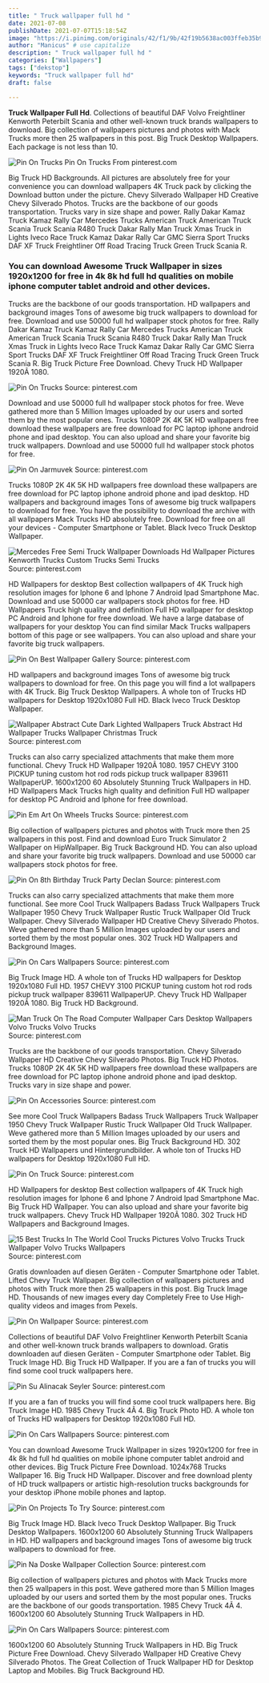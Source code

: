 ```yaml
---
title: " Truck wallpaper full hd "
date: 2021-07-08
publishDate: 2021-07-07T15:18:54Z
image: "https://i.pinimg.com/originals/42/f1/9b/42f19b5638ac003ffeb35b9de64b477f.jpg"
author: "Manicus" # use capitalize
description: " Truck wallpaper full hd "
categories: ["Wallpapers"]
tags: ["dekstop"]
keywords: "Truck wallpaper full hd"
draft: false

---
```



**Truck Wallpaper Full Hd**. Collections of beautiful DAF Volvo Freightliner Kenworth Peterbilt Scania and other well-known truck brands wallpapers to download. Big collection of wallpapers pictures and photos with Mack Trucks more then 25 wallpapers in this post. Big Truck Desktop Wallpapers. Each package is not less than 10.

![Pin On Trucks](https://i.pinimg.com/originals/52/43/9c/52439c83835f07e0d632ccb67fdeb6fc.jpg "Pin On Trucks")
Pin On Trucks From pinterest.com


Big Truck HD Backgrounds. All pictures are absolutely free for your convenience you can download wallpapers 4K Truck pack by clicking the Download button under the picture. Chevy Silverado Wallpaper HD Creative Chevy Silverado Photos. Trucks are the backbone of our goods transportation. Trucks vary in size shape and power. Rally Dakar Kamaz Truck Kamaz Rally Car Mercedes Trucks American Truck American Truck Scania Truck Scania R480 Truck Dakar Rally Man Truck Xmas Truck in Lights Iveco Race Truck Kamaz Dakar Rally Car GMC Sierra Sport Trucks DAF XF Truck Freightliner Off Road Tracing Truck Green Truck Scania R.

### You can download Awesome Truck Wallpaper in sizes 1920x1200 for free in 4k 8k hd full hd qualities on mobile iphone computer tablet android and other devices.

Trucks are the backbone of our goods transportation. HD wallpapers and background images Tons of awesome big truck wallpapers to download for free. Download and use 50000 full hd wallpaper stock photos for free. Rally Dakar Kamaz Truck Kamaz Rally Car Mercedes Trucks American Truck American Truck Scania Truck Scania R480 Truck Dakar Rally Man Truck Xmas Truck in Lights Iveco Race Truck Kamaz Dakar Rally Car GMC Sierra Sport Trucks DAF XF Truck Freightliner Off Road Tracing Truck Green Truck Scania R. Big Truck Picture Free Download. Chevy Truck HD Wallpaper 1920Ã 1080.


![Pin On Trucks](https://i.pinimg.com/originals/52/43/9c/52439c83835f07e0d632ccb67fdeb6fc.jpg "Pin On Trucks")
Source: pinterest.com

Download and use 50000 full hd wallpaper stock photos for free. Weve gathered more than 5 Million Images uploaded by our users and sorted them by the most popular ones. Trucks 1080P 2K 4K 5K HD wallpapers free download these wallpapers are free download for PC laptop iphone android phone and ipad desktop. You can also upload and share your favorite big truck wallpapers. Download and use 50000 full hd wallpaper stock photos for free.

![Pin On Jarmuvek](https://i.pinimg.com/originals/28/a1/f5/28a1f56f24f4124522968eda3be907de.jpg "Pin On Jarmuvek")
Source: pinterest.com

Trucks 1080P 2K 4K 5K HD wallpapers free download these wallpapers are free download for PC laptop iphone android phone and ipad desktop. HD wallpapers and background images Tons of awesome big truck wallpapers to download for free. You have the possibility to download the archive with all wallpapers Mack Trucks HD absolutely free. Download for free on all your devices - Computer Smartphone or Tablet. Black Iveco Truck Desktop Wallpaper.

![Mercedes Free Semi Truck Wallpaper Downloads Hd Wallpaper Pictures Kenworth Trucks Custom Trucks Semi Trucks](https://i.pinimg.com/originals/67/67/b7/6767b71736373a034b782bc3ce5849e0.jpg "Mercedes Free Semi Truck Wallpaper Downloads Hd Wallpaper Pictures Kenworth Trucks Custom Trucks Semi Trucks")
Source: pinterest.com

HD Wallpapers for desktop Best collection wallpapers of 4K Truck high resolution images for Iphone 6 and Iphone 7 Android Ipad Smartphone Mac. Download and use 50000 car wallpapers stock photos for free. HD Wallpapers Truck high quality and definition Full HD wallpaper for desktop PC Android and Iphone for free download. We have a large database of wallpapers for your desktop You can find similar Mack Trucks wallpapers bottom of this page or see wallpapers. You can also upload and share your favorite big truck wallpapers.

![Pin On Best Wallpaper Gallery](https://i.pinimg.com/originals/5a/86/a9/5a86a9f9cd202a2679d6f1f0d54cd534.jpg "Pin On Best Wallpaper Gallery")
Source: pinterest.com

HD wallpapers and background images Tons of awesome big truck wallpapers to download for free. On this page you will find a lot wallpapers with 4K Truck. Big Truck Desktop Wallpapers. A whole ton of Trucks HD wallpapers for Desktop 1920x1080 Full HD. Black Iveco Truck Desktop Wallpaper.

![Wallpaper Abstract Cute Dark Lighted Wallpapers Truck Abstract Hd Wallpaper Trucks Wallpaper Christmas Truck](https://i.pinimg.com/originals/9e/f3/61/9ef3610db84f88c9b95f42a3b68a306d.jpg "Wallpaper Abstract Cute Dark Lighted Wallpapers Truck Abstract Hd Wallpaper Trucks Wallpaper Christmas Truck")
Source: pinterest.com

Trucks can also carry specialized attachments that make them more functional. Chevy Truck HD Wallpaper 1920Ã 1080. 1957 CHEVY 3100 PICKUP tuning custom hot rod rods pickup truck wallpaper 839611 WallpaperUP. 1600x1200 60 Absolutely Stunning Truck Wallpapers in HD. HD Wallpapers Mack Trucks high quality and definition Full HD wallpaper for desktop PC Android and Iphone for free download.

![Pin Em Art On Wheels Trucks](https://i.pinimg.com/originals/2c/52/7c/2c527c8bdc7e3b9cd2041c034d9685d4.jpg "Pin Em Art On Wheels Trucks")
Source: pinterest.com

Big collection of wallpapers pictures and photos with Truck more then 25 wallpapers in this post. Find and download Euro Truck Simulator 2 Wallpaper on HipWallpaper. Big Truck Background HD. You can also upload and share your favorite big truck wallpapers. Download and use 50000 car wallpapers stock photos for free.

![Pin On 8th Birthday Truck Party Declan](https://i.pinimg.com/originals/ce/48/a0/ce48a0ee26900ef7c8aa914ae5ba1227.jpg "Pin On 8th Birthday Truck Party Declan")
Source: pinterest.com

Trucks can also carry specialized attachments that make them more functional. See more Cool Truck Wallpapers Badass Truck Wallpapers Truck Wallpaper 1950 Chevy Truck Wallpaper Rustic Truck Wallpaper Old Truck Wallpaper. Chevy Silverado Wallpaper HD Creative Chevy Silverado Photos. Weve gathered more than 5 Million Images uploaded by our users and sorted them by the most popular ones. 302 Truck HD Wallpapers and Background Images.

![Pin On Cars Wallpapers](https://i.pinimg.com/originals/2c/5f/e3/2c5fe3bee79d5c66a2db76ff2c771eba.jpg "Pin On Cars Wallpapers")
Source: pinterest.com

Big Truck Image HD. A whole ton of Trucks HD wallpapers for Desktop 1920x1080 Full HD. 1957 CHEVY 3100 PICKUP tuning custom hot rod rods pickup truck wallpaper 839611 WallpaperUP. Chevy Truck HD Wallpaper 1920Ã 1080. Big Truck HD Background.

![Man Truck On The Road Computer Wallpaper Cars Desktop Wallpapers Volvo Trucks Volvo Trucks](https://i.pinimg.com/originals/7d/ff/28/7dff28ab7784414e37d8e7338b167f75.jpg "Man Truck On The Road Computer Wallpaper Cars Desktop Wallpapers Volvo Trucks Volvo Trucks")
Source: pinterest.com

Trucks are the backbone of our goods transportation. Chevy Silverado Wallpaper HD Creative Chevy Silverado Photos. Big Truck HD Photos. Trucks 1080P 2K 4K 5K HD wallpapers free download these wallpapers are free download for PC laptop iphone android phone and ipad desktop. Trucks vary in size shape and power.

![Pin On Accessories](https://i.pinimg.com/originals/c4/2b/6f/c42b6fe7a8c3df81586d0d4328dcd9f1.jpg "Pin On Accessories")
Source: pinterest.com

See more Cool Truck Wallpapers Badass Truck Wallpapers Truck Wallpaper 1950 Chevy Truck Wallpaper Rustic Truck Wallpaper Old Truck Wallpaper. Weve gathered more than 5 Million Images uploaded by our users and sorted them by the most popular ones. Big Truck Background HD. 302 Truck HD Wallpapers und Hintergrundbilder. A whole ton of Trucks HD wallpapers for Desktop 1920x1080 Full HD.

![Pin On Truck](https://i.pinimg.com/originals/96/be/b5/96beb5c49dac6a21211b5e5f077e4679.jpg "Pin On Truck")
Source: pinterest.com

HD Wallpapers for desktop Best collection wallpapers of 4K Truck high resolution images for Iphone 6 and Iphone 7 Android Ipad Smartphone Mac. Big Truck HD Wallpaper. You can also upload and share your favorite big truck wallpapers. Chevy Truck HD Wallpaper 1920Ã 1080. 302 Truck HD Wallpapers and Background Images.

![15 Best Trucks In The World Cool Trucks Pictures Volvo Trucks Truck Wallpaper Volvo Trucks Wallpapers](https://i.pinimg.com/originals/e0/27/b7/e027b7a12c58ebf5b0f3a088bf37504d.jpg "15 Best Trucks In The World Cool Trucks Pictures Volvo Trucks Truck Wallpaper Volvo Trucks Wallpapers")
Source: pinterest.com

Gratis downloaden auf diesen Geräten - Computer Smartphone oder Tablet. Lifted Chevy Truck Wallpaper. Big collection of wallpapers pictures and photos with Truck more then 25 wallpapers in this post. Big Truck Image HD. Thousands of new images every day Completely Free to Use High-quality videos and images from Pexels.

![Pin On Wallpaper](https://i.pinimg.com/originals/3c/53/d9/3c53d9c29e37a8cb08d9b16ca7c38e76.jpg "Pin On Wallpaper")
Source: pinterest.com

Collections of beautiful DAF Volvo Freightliner Kenworth Peterbilt Scania and other well-known truck brands wallpapers to download. Gratis downloaden auf diesen Geräten - Computer Smartphone oder Tablet. Big Truck Image HD. Big Truck HD Wallpaper. If you are a fan of trucks you will find some cool truck wallpapers here.

![Pin Su Alinacak Seyler](https://i.pinimg.com/originals/55/17/ef/5517ef26f8150350587cfe802d8138ed.jpg "Pin Su Alinacak Seyler")
Source: pinterest.com

If you are a fan of trucks you will find some cool truck wallpapers here. Big Truck Image HD. 1985 Chevy Truck 4Ã 4. Big Truck Photo HD. A whole ton of Trucks HD wallpapers for Desktop 1920x1080 Full HD.

![Pin On Cars Wallpapers](https://i.pinimg.com/originals/9c/c2/d3/9cc2d3b71f2e4618fdcd79fc9afa16b6.jpg "Pin On Cars Wallpapers")
Source: pinterest.com

You can download Awesome Truck Wallpaper in sizes 1920x1200 for free in 4k 8k hd full hd qualities on mobile iphone computer tablet android and other devices. Big Truck Picture Free Download. 1024x768 Trucks Wallpaper 16. Big Truck HD Wallpaper. Discover and free download plenty of HD truck wallpapers or artistic high-resolution trucks backgrounds for your desktop iPhone mobile phones and laptop.

![Pin On Projects To Try](https://i.pinimg.com/originals/49/fd/96/49fd9673bdd312ef3ca88233e56265ba.jpg "Pin On Projects To Try")
Source: pinterest.com

Big Truck Image HD. Black Iveco Truck Desktop Wallpaper. Big Truck Desktop Wallpapers. 1600x1200 60 Absolutely Stunning Truck Wallpapers in HD. HD wallpapers and background images Tons of awesome big truck wallpapers to download for free.

![Pin Na Doske Wallpaper Collection](https://i.pinimg.com/originals/07/c5/47/07c5473bfd7c41eb52dffd989875f626.jpg "Pin Na Doske Wallpaper Collection")
Source: pinterest.com

Big collection of wallpapers pictures and photos with Mack Trucks more then 25 wallpapers in this post. Weve gathered more than 5 Million Images uploaded by our users and sorted them by the most popular ones. Trucks are the backbone of our goods transportation. 1985 Chevy Truck 4Ã 4. 1600x1200 60 Absolutely Stunning Truck Wallpapers in HD.

![Pin On Cars Wallpapers](https://i.pinimg.com/originals/42/f1/9b/42f19b5638ac003ffeb35b9de64b477f.jpg "Pin On Cars Wallpapers")
Source: pinterest.com

1600x1200 60 Absolutely Stunning Truck Wallpapers in HD. Big Truck Picture Free Download. Chevy Silverado Wallpaper HD Creative Chevy Silverado Photos. The Great Collection of Truck Wallpaper HD for Desktop Laptop and Mobiles. Big Truck Background HD.

